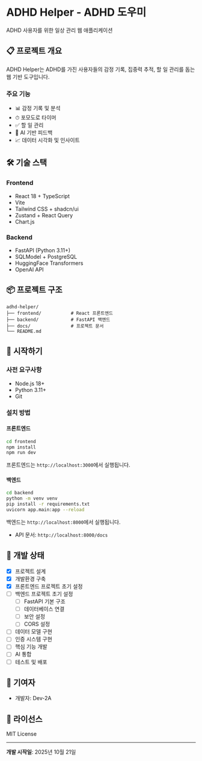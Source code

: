 # ADHD Helper - ADHD 도우미

ADHD 사용자를 위한 일상 관리 웹 애플리케이션

## 📋 프로젝트 개요

ADHD Helper는 ADHD를 가진 사용자들의 감정 기록, 집중력 추적, 할 일 관리를 돕는 웹 기반 도구입니다.

### 주요 기능
- 📊 감정 기록 및 분석
- ⏱ 포모도로 타이머
- ✅ 할 일 관리
- 🤖 AI 기반 피드백
- 📈 데이터 시각화 및 인사이트

## 🛠 기술 스택

### Frontend
- React 18 + TypeScript
- Vite
- Tailwind CSS + shadcn/ui
- Zustand + React Query
- Chart.js

### Backend
- FastAPI (Python 3.11+)
- SQLModel + PostgreSQL
- HuggingFace Transformers
- OpenAI API

## 📦 프로젝트 구조
```
adhd-helper/
├── frontend/           # React 프론트엔드
├── backend/            # FastAPI 백엔드
├── docs/               # 프로젝트 문서
└── README.md
```

## 🚀 시작하기

### 사전 요구사항
- Node.js 18+
- Python 3.11+
- Git

### 설치 방법

#### 프론트엔드
```bash
cd frontend
npm install
npm run dev
```

프론트엔드는 `http://localhost:3000`에서 실행됩니다.

#### 백엔드
```bash
cd backend
python -m venv venv
pip install -r requirements.txt
uvicorn app.main:app --reload
```

백엔드는 `http://localhost:8000`에서 실행됩니다.
- API 문서: `http://localhost:8000/docs`

## 📝 개발 상태
- [x] 프로젝트 설계
- [x] 개발환경 구축
- [x] 프론트엔드 프로젝트 초기 설정
- [ ] 백엔드 프로젝트 초기 설정
  - [ ] FastAPI 기본 구조
  - [ ] 데이터베이스 연결
  - [ ] 보안 설정
  - [ ] CORS 설정
- [ ] 데이터 모델 구현
- [ ] 인증 시스템 구현
- [ ] 핵심 기능 개발
- [ ] AI 통합
- [ ] 테스트 및 배포

## 👥 기여자

- 개발자: Dev-2A

## 📄 라이선스

MIT License

---

**개발 시작일**: 2025년 10월 21일